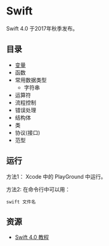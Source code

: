 # Swift

Swift 4.0 于2017年秋季发布。

## 目录
* [变量](demo/Var.playground)
* 函数
* 常用数据类型
  * 字符串
* 运算符
* 流程控制
* 错误处理
* 结构体
* 类
* 协议(接口)
* 范型

## 运行
方法1： Xcode 中的 PlayGround 中运行。

方法2: 在命令行中可以用：  
```
swift 文件名
```


## 资源
* [Swift 4.0 教程](http://www.swift51.com/swift4.0/)